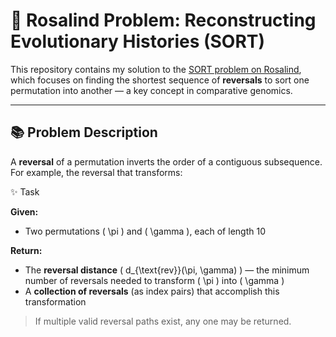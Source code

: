# 🧬 Rosalind Problem: Reconstructing Evolutionary Histories (SORT)

This repository contains my solution to the [SORT problem on Rosalind](https://rosalind.info/problems/sort/), which focuses on finding the shortest sequence of **reversals** to sort one permutation into another — a key concept in comparative genomics.

---

## 📚 Problem Description

A **reversal** of a permutation inverts the order of a contiguous subsequence.  
For example, the reversal that transforms:

✨ Task

**Given:**  
- Two permutations \( \pi \) and \( \gamma \), each of length 10

**Return:**  
- The **reversal distance** \( d_{\text{rev}}(\pi, \gamma) \) — the minimum number of reversals needed to transform \( \pi \) into \( \gamma \)
- A **collection of reversals** (as index pairs) that accomplish this transformation

> If multiple valid reversal paths exist, any one may be returned.
